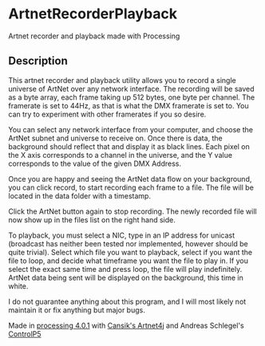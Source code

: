 # ArtnetRecorderPlayback
Artnet recorder and playback made with Processing

## Description
This artnet recorder and playback utility allows you to record a single universe of ArtNet over any network interface. The recording will be saved as a byte array, each frame taking up 512 bytes, one byte per channel. The framerate is set to 44Hz, as that is what the DMX framerate is set to. You can try to experiment with other framerates if you so desire.

You can select any network interface from your computer, and choose the ArtNet subnet and universe to receive on. Once there is data, the background should reflect that and display it as black lines. Each pixel on the X axis corresponds to a channel in the universe, and the Y value corresponds to the value of the given DMX Address.

Once you are happy and seeing the ArtNet data flow on your background, you can click record, to start recording each frame to a file. The file will be located in the data folder with a timestamp.

Click the ArtNet button again to stop recording. The newly recorded file will now show up in the files list on the right hand side.

To playback, you must select a NIC, type in an IP address for unicast (broadcast has neither been tested nor implemented, however should be quite trivial). Select which file you want to playback, select if you want the file to loop, and decide what timeframe you want the file to play in. If you select the exact same time and press loop, the file will play indefinitely. ArtNet data being sent will be displayed on the background, this time in white.

I do not guarantee anything about this program, and I will most likely not maintain it or fix anything but major bugs.

Made in [processing 4.0.1](https://processing.org/) with [Cansik's Artnet4j](https://github.com/cansik/artnet4j) and Andreas Schlegel's [ControlP5](https://github.com/sojamo/controlp5)
